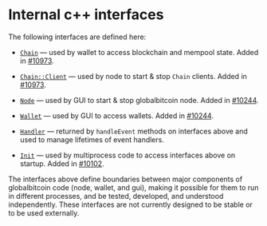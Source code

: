 # Internal c++ interfaces

The following interfaces are defined here:

* [`Chain`](chain.h) — used by wallet to access blockchain and mempool state. Added in [#10973](https://github.com/globalbitcoin/globalbitcoin/pull/10973).

* [`Chain::Client`](chain.h) — used by node to start & stop `Chain` clients. Added in [#10973](https://github.com/globalbitcoin/globalbitcoin/pull/10973).

* [`Node`](node.h) — used by GUI to start & stop globalbitcoin node. Added in [#10244](https://github.com/globalbitcoin/globalbitcoin/pull/10244).

* [`Wallet`](wallet.h) — used by GUI to access wallets. Added in [#10244](https://github.com/globalbitcoin/globalbitcoin/pull/10244).

* [`Handler`](handler.h) — returned by `handleEvent` methods on interfaces above and used to manage lifetimes of event handlers.

* [`Init`](init.h) — used by multiprocess code to access interfaces above on startup. Added in [#10102](https://github.com/globalbitcoin/globalbitcoin/pull/10102).

The interfaces above define boundaries between major components of globalbitcoin code (node, wallet, and gui), making it possible for them to run in different processes, and be tested, developed, and understood independently. These interfaces are not currently designed to be stable or to be used externally.
